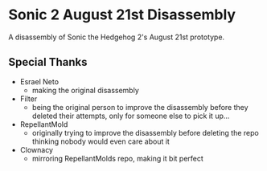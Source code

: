 # Sonic 2 August 21st Disassembly
A disassembly of Sonic the Hedgehog 2's August 21st prototype.

## Special Thanks
- Esrael Neto
	- making the original disassembly
- Filter
	- being the original person to improve the disassembly before they deleted their attempts, only for someone else to pick it up...
- RepellantMold
	- originally trying to improve the disassembly before deleting the repo thinking nobody would even care about it
- Clownacy
	- mirroring RepellantMolds repo, making it bit perfect
